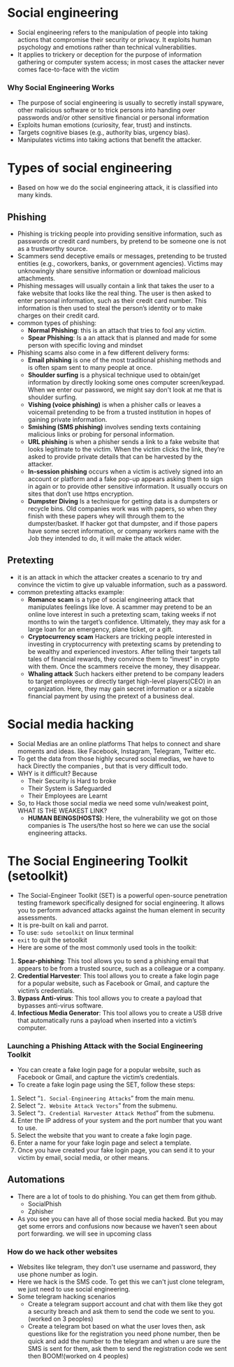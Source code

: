 # Social engineering
- Social engineering refers to the manipulation of people into taking actions that compromise their security or privacy. It exploits human psychology and emotions rather than technical vulnerabilities.
- It applies to trickery or deception for the purpose of information gathering or computer system access; in most cases the attacker never comes face-to-face with the victim
### Why Social Engineering Works
- The purpose of social engineering is usually to secretly install spyware, other malicious software or to trick persons into handing over passwords and/or other sensitive financial or personal information
- Exploits human emotions (curiosity, fear, trust) and instincts.
- Targets cognitive biases (e.g., authority bias, urgency bias).
- Manipulates victims into taking actions that benefit the attacker.
# Types of social engineering 
- Based on how we do the social engineering attack, it is classified into many kinds.
## Phishing
- Phishing is tricking people into providing sensitive information, such as passwords or credit card numbers, by pretend to be someone one is not as a trustworthy source. 
- Scammers send deceptive emails or messages, pretending to be trusted entities (e.g., coworkers, banks, or government agencies). Victims may unknowingly share sensitive information or download malicious attachments.
- Phishing messages will usually contain a link that takes the user to a fake website that looks like the real thing. The user is then asked to enter personal information, such as their credit card number. This information is then used to steal the person’s identity or to make charges on their credit card.
- common types of phishing:
    - **Normal Phishing**: this is an attach that tries to fool any victim.
    - **Spear Phishing**: Is a an attack that is planned and made for some person with specific loving and mindset
- Phishing scams also come in a few different delivery forms:
    - **Email phishing** is one of the most traditional phishing methods and is often spam sent to many people at once.
    - **Shoulder surfing** is a physical technique used to obtain/get information by directly looking some ones computer screen/keypad. When we enter our password, we might say don't look at me that is shoulder surfing.
    - **Vishing (voice phishing)** is when a phisher calls or leaves a voicemail pretending to be from a trusted institution in hopes of gaining private information.
    - **Smishing (SMS phishing)** involves sending texts containing malicious links or probing for personal information.
    - **URL phishing** is when a phisher sends a link to a fake website that looks legitimate to the victim. When the victim clicks the link, they’re asked to provide private details that can be harvested by the attacker.
    - **In-session phishing** occurs when a victim is actively signed into an account or platform and a fake pop-up appears asking them to sign in again or to provide other sensitive information. It usually occurs on sites that don’t use https encryption.
    - **Dumpster Diving** Is a technique for getting data is a dumpsters or recycle bins. Old companies work was with papers, so when they finish with these papers whey will through them to the dumpster/basket. If hacker got that dumpster, and if those papers have some secret information, or company workers name with the Job they intended to do, it will make the attack wider.
## Pretexting 
- it is an attack in which the attacker creates a scenario to try and convince the victim to give up valuable information, such as a password.
- common pretexting attacks example:
    - **Romance scam**  is a type of social engineering attack that manipulates feelings like love. A scammer may pretend to be an online love interest in such a pretexting scam, taking weeks if not months to win the target’s confidence. Ultimately, they may ask for a large loan for an emergency, plane ticket, or a gift.
    - **Cryptocurrency scam** Hackers are tricking people interested in investing in cryptocurrency with pretexting scams by pretending to be wealthy and experienced investors.  After telling their targets tall tales of financial rewards, they convince them to “invest” in crypto with them. Once the scammers receive the money, they disappear.
    - **Whaling attack** Such hackers either pretend to be company leaders to target employees or directly target high-level players(CEO) in an organization.  Here, they may gain secret information or a sizable financial payment by using the pretext of a business deal.

# Social media hacking
- Social Medias are an online platforms That helps to connect and share moments and ideas. like Facebook, Instagram, Telegram, Twitter etc.
- To get the data from those highly secured social medias, we have to hack Directly the companies , but that is very difficult todo. 
- WHY is it difficult? Because
    - Their Security is Hard to broke
    - Their System is Safeguarded
    - Their Employees are Learnt
- So, to Hack those social media we need some vuln/weakest point, WHAT IS THE WEAKEST LINK?
    - **HUMAN BEINGS(HOSTS)**: Here, the vulnerability we got on those companies is The users/the host  so here we can use the social engineering attacks. 
    
# The Social Engineering Toolkit (setoolkit)
- The Social-Engineer Toolkit (SET) is a powerful open-source penetration testing framework specifically designed for social engineering. It allows you to perform advanced attacks against the human element in security assessments.
- It is pre-built on kali and parrot.
- To use: `sudo setoolkit` on linux terminal
- `exit` to quit the setoolkit
- Here are some of the most commonly used tools in the toolkit:
1. **Spear-phishing**: This tool allows you to send a phishing email that appears to be from a trusted source, such as a colleague or a company.
2. **Credential Harvester**: This tool allows you to create a fake login page for a popular website, such as Facebook or Gmail, and capture the victim’s credentials.
3. **Bypass Anti-virus**: This tool allows you to create a payload that bypasses anti-virus software.
4. **Infectious Media Generator**: This tool allows you to create a USB drive that automatically runs a payload when inserted into a victim’s computer.
### Launching a Phishing Attack with the Social Engineering Toolkit
- You can create a fake login page for a popular website, such as Facebook or Gmail, and capture the victim’s credentials.
- To create a fake login page using the SET, follow these steps:
1. Select “`1. Social-Engineering Attacks`” from the main menu.
2. Select “`2. Website Attack Vectors`” from the submenu.
3. Select “`3. Credential Harvester Attack Method`” from the submenu.
4. Enter the IP address of your system and the port number that you want to use.
5. Select the website that you want to create a fake login page.
6. Enter a name for your fake login page and select a template.
7. Once you have created your fake login page, you can send it to your victim by email, social media, or other means.
## Automations
- There are a lot of tools to do phishing. You can get them from github.
    - SocialPhish
    - Zphisher
- As you see you can have all of those social media hacked. But you may get some errors and confusions now because we haven’t seen about port forwarding. we will see in upcoming class
### How do we hack other websites
- Websites like telegram, they don't use username and password, they use phone number as login. 
- Here  we hack is the SMS code. To get this we can't just clone telegram, we just need to use social engineering.
- Some telegram hacking scenarios
    - Create a telegram support account and chat with them like they got a security breach and ask them to send the code we sent to you.(worked on 3 peoples)
    - Create a telegram bot based on what the user loves then, ask questions like for the registration you need phone number, then be quick and add the number to the telegram and when u are sure the SMS is sent for them, ask them to send the registration code we sent then BOOM!(worked on 4 peoples) 
